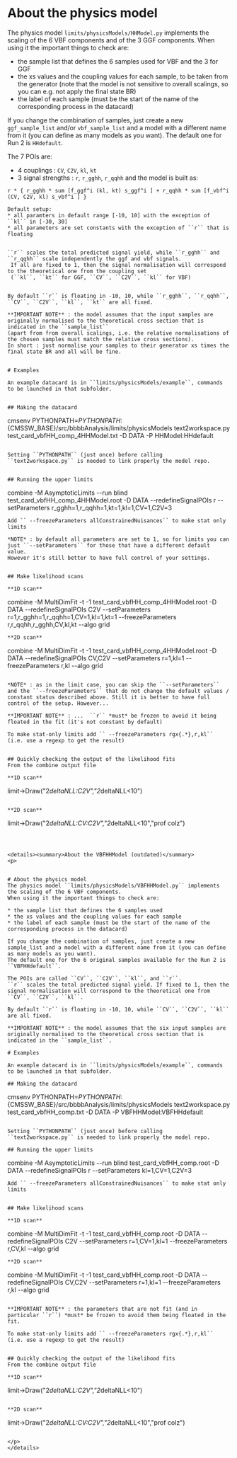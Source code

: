 # About the physics model
The physics model ``limits/physicsModels/HHModel.py`` implements the scaling of the 6 VBF components and of the 3 GGF components.
When using it the important things to check are:

* the sample list that defines the 6 samples used for VBF and the 3 for GGF
* the xs values and the coupling values for each sample, to be taken from the generator (note that the model is not sensitive to overall scalings, so you can e.g. not apply the final state BR)
* the label of each sample (must be the start of the name of the corresponding process in the datacard)

If you change the combination of samples, just create a new ``ggf_sample_list`` and/or ``vbf_sample_list`` and a model with a different name from it (you can define as many models as you want).
The default one for Run 2 is ``HHdefault``.

The 7 POIs are:
* 4 couplings : ``CV``, ``C2V``, ``kl``, ``kt``
* 3 signal strengths : ``r``, ``r_gghh``, ``r_qqhh``
and the model is built as:

```
r * { r_gghh * sum [f_ggf^i (kl, kt) s_ggf^i ] + r_qqhh * sum [f_vbf^i (CV, C2V, kl) s_vbf^i ] }

Default setup:
* all paramters in default range [-10, 10] with the exception of ``kl`` in [-30, 30]
* all parameters are set constants with the exception of ``r`` that is floating


``r`` scales the total predicted signal yield, while ``r_gghh`` and ``r_qqhh`` scale independently the ggf and vbf signals.
 If all are fixed to 1, then the signal normalisation will correspond to the theoretical one from the coupling set
 (``kl``, ``kt`` for GGF, ``CV``, ``C2V``, ``kl`` for VBF)


By default ``r`` is floating in -10, 10, while ``r_gghh``, ``r_qqhh``, ``CV``, ``C2V``, ``kl``, ``kt`` are all fixed.

**IMPORTANT NOTE** : the model assumes that the input samples are originally normalised to the theoretical cross section that is indicated in the ``sample_list``
(apart from from overall scalings, i.e. the relative normalisations of the chosen samples must match the relative cross sections).
In short : just normalise your samples to their generator xs times the final state BR and all will be fine.


# Examples

An example datacard is in ``limits/physicsModels/example``, commands to be launched in that subfolder.


## Making the datacard

```
cmsenv
PYTHONPATH=$PYTHONPATH:${CMSSW_BASE}/src/bbbbAnalysis/limits/physicsModels
text2workspace.py test_card_vbfHH_comp_4HHModel.txt -D DATA -P HHModel:HHdefault
```

Setting ``PYTHONPATH`` (just once) before calling ``text2workspace.py`` is needed to link properly the model repo.


## Running the upper limits

```
combine -M AsymptoticLimits --run blind test_card_vbfHH_comp_4HHModel.root -D DATA --redefineSignalPOIs r --setParameters r_gghh=1,r_qqhh=1,kt=1,kl=1,CV=1,C2V=3
```
Add `` --freezeParameters allConstrainedNuisances`` to make stat only limits

*NOTE* : by default all parameters are set to 1, so for limits you can just ``--setParameters`` for those that have a different default value.
However it's still better to have full control of your settings.


## Make likelihood scans

**1D scan**
```
combine -M MultiDimFit -t -1  test_card_vbfHH_comp_4HHModel.root -D DATA --redefineSignalPOIs C2V --setParameters r=1,r_gghh=1,r_qqhh=1,CV=1,kl=1,kt=1 --freezeParameters r,r_qqhh,r_gghh,CV,kl,kt --algo grid
```
**2D scan**
```
combine -M MultiDimFit -t -1  test_card_vbfHH_comp_4HHModel.root -D DATA --redefineSignalPOIs CV,C2V --setParameters r=1,kl=1 --freezeParameters r,kl --algo grid
```

*NOTE* : as in the limit case, you can skip the ``--setParameters`` and the ``--freezeParameters`` that do not change the default values / constant status described above. Still it is better to have full control of the setup. However...

**IMPORTANT NOTE** : ...  ``r`` *must* be frozen to avoid it being floated in the fit (it's not constant by default)

To make stat-only limits add `` --freezeParameters rgx{.*},r,kl`` (i.e. use a regexp to get the result)


## Quickly checking the output of the likelihood fits
From the combine output file

**1D scan**
```
limit->Draw("2*deltaNLL:C2V","2*deltaNLL<10")
```

**2D scan**
```
limit->Draw("2*deltaNLL:CV:C2V","2*deltaNLL<10","prof colz")
```



<details><summary>About the VBFHHModel (outdated)</summary>
<p>


# About the physics model
The physics model ``limits/physicsModels/VBFHHModel.py`` implements the scaling of the 6 VBF components.
When using it the important things to check are:

* the sample list that defines the 6 samples used
* the xs values and the coupling values for each sample
* the label of each sample (must be the start of the name of the corresponding process in the datacard)

If you change the combination of samples, just create a new sample_list and a model with a different name from it (you can define as many models as you want).
The default one for the 6 original samples available for the Run 2 is ``VBFHHdefault``.

The POIs are called ``CV``, ``C2V``, ``kl``, and ``r``.
``r`` scales the total predicted signal yield. If fixed to 1, then the signal normalisation will correspond to the theoretical one from ``CV``, ``C2V``, ``kl``.

By default ``r`` is floating in -10, 10, while ``CV``, ``C2V``, ``kl`` are all fixed.

**IMPORTANT NOTE** : the model assumes that the six input samples are originally normalised to the theoretical cross section that is indicated in the ``sample_list``.

# Examples

An example datacard is in ``limits/physicsModels/example``, commands to be launched in that subfolder.

## Making the datacard

```
cmsenv
PYTHONPATH=$PYTHONPATH:${CMSSW_BASE}/src/bbbbAnalysis/limits/physicsModels
text2workspace.py test_card_vbfHH_comp.txt -D DATA -P VBFHHModel:VBFHHdefault
```

Setting ``PYTHONPATH`` (just once) before calling ``text2workspace.py`` is needed to link properly the model repo.

## Running the upper limits

```
combine -M AsymptoticLimits --run blind test_card_vbfHH_comp.root -D DATA --redefineSignalPOIs r --setParameters kl=1,CV=1,C2V=3
```
Add `` --freezeParameters allConstrainedNuisances`` to make stat only limits


## Make likelihood scans

**1D scan**
```
combine -M MultiDimFit -t -1  test_card_vbfHH_comp.root -D DATA --redefineSignalPOIs C2V --setParameters r=1,CV=1,kl=1 --freezeParameters r,CV,kl --algo grid
```
**2D scan**
```
combine -M MultiDimFit -t -1  test_card_vbfHH_comp.root -D DATA --redefineSignalPOIs CV,C2V --setParameters r=1,kl=1 --freezeParameters r,kl --algo grid
```

**IMPORTANT NOTE** : the parameters that are not fit (and in particular ``r``) *must* be frozen to avoid them being floated in the fit.

To make stat-only limits add `` --freezeParameters rgx{.*},r,kl`` (i.e. use a regexp to get the result)


## Quickly checking the output of the likelihood fits
From the combine output file

**1D scan**
```
limit->Draw("2*deltaNLL:C2V","2*deltaNLL<10")
```

**2D scan**
```
limit->Draw("2*deltaNLL:CV:C2V","2*deltaNLL<10","prof colz")
```

</p>
</details>